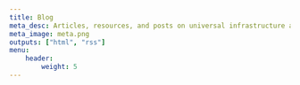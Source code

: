 ```yaml
---
title: Blog
meta_desc: Articles, resources, and posts on universal infrastructure as code best practices.
meta_image: meta.png
outputs: ["html", "rss"]
menu:
    header:
        weight: 5
---
```

